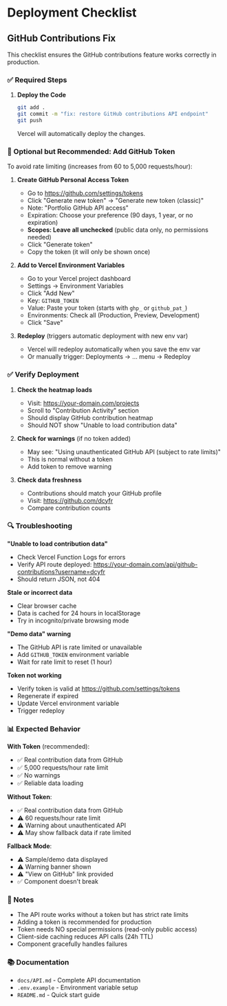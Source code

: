 # Deployment Checklist

## GitHub Contributions Fix

This checklist ensures the GitHub contributions feature works correctly in production.

### ✅ Required Steps

1. **Deploy the Code**
   ```bash
   git add .
   git commit -m "fix: restore GitHub contributions API endpoint"
   git push
   ```
   Vercel will automatically deploy the changes.

### 🔧 Optional but Recommended: Add GitHub Token

To avoid rate limiting (increases from 60 to 5,000 requests/hour):

1. **Create GitHub Personal Access Token**
   - Go to https://github.com/settings/tokens
   - Click "Generate new token" → "Generate new token (classic)"
   - Note: "Portfolio GitHub API access"
   - Expiration: Choose your preference (90 days, 1 year, or no expiration)
   - **Scopes: Leave all unchecked** (public data only, no permissions needed)
   - Click "Generate token"
   - Copy the token (it will only be shown once)

2. **Add to Vercel Environment Variables**
   - Go to your Vercel project dashboard
   - Settings → Environment Variables
   - Click "Add New"
   - Key: `GITHUB_TOKEN`
   - Value: Paste your token (starts with `ghp_` or `github_pat_`)
   - Environments: Check all (Production, Preview, Development)
   - Click "Save"

3. **Redeploy** (triggers automatic deployment with new env var)
   - Vercel will redeploy automatically when you save the env var
   - Or manually trigger: Deployments → ... menu → Redeploy

### ✅ Verify Deployment

1. **Check the heatmap loads**
   - Visit: https://your-domain.com/projects
   - Scroll to "Contribution Activity" section
   - Should display GitHub contribution heatmap
   - Should NOT show "Unable to load contribution data"

2. **Check for warnings** (if no token added)
   - May see: "Using unauthenticated GitHub API (subject to rate limits)"
   - This is normal without a token
   - Add token to remove warning

3. **Check data freshness**
   - Contributions should match your GitHub profile
   - Visit: https://github.com/dcyfr
   - Compare contribution counts

### 🔍 Troubleshooting

**"Unable to load contribution data"**
- Check Vercel Function Logs for errors
- Verify API route deployed: https://your-domain.com/api/github-contributions?username=dcyfr
- Should return JSON, not 404

**Stale or incorrect data**
- Clear browser cache
- Data is cached for 24 hours in localStorage
- Try in incognito/private browsing mode

**"Demo data" warning**
- The GitHub API is rate limited or unavailable
- Add `GITHUB_TOKEN` environment variable
- Wait for rate limit to reset (1 hour)

**Token not working**
- Verify token is valid at https://github.com/settings/tokens
- Regenerate if expired
- Update Vercel environment variable
- Trigger redeploy

### 📊 Expected Behavior

**With Token** (recommended):
- ✅ Real contribution data from GitHub
- ✅ 5,000 requests/hour rate limit
- ✅ No warnings
- ✅ Reliable data loading

**Without Token**:
- ✅ Real contribution data from GitHub
- ⚠️ 60 requests/hour rate limit
- ⚠️ Warning about unauthenticated API
- ⚠️ May show fallback data if rate limited

**Fallback Mode**:
- ⚠️ Sample/demo data displayed
- ⚠️ Warning banner shown
- ⚠️ "View on GitHub" link provided
- ✅ Component doesn't break

### 📝 Notes

- The API route works without a token but has strict rate limits
- Adding a token is recommended for production
- Token needs NO special permissions (read-only public access)
- Client-side caching reduces API calls (24h TTL)
- Component gracefully handles failures

### 📚 Documentation

- `docs/API.md` - Complete API documentation
- `.env.example` - Environment variable setup
- `README.md` - Quick start guide
